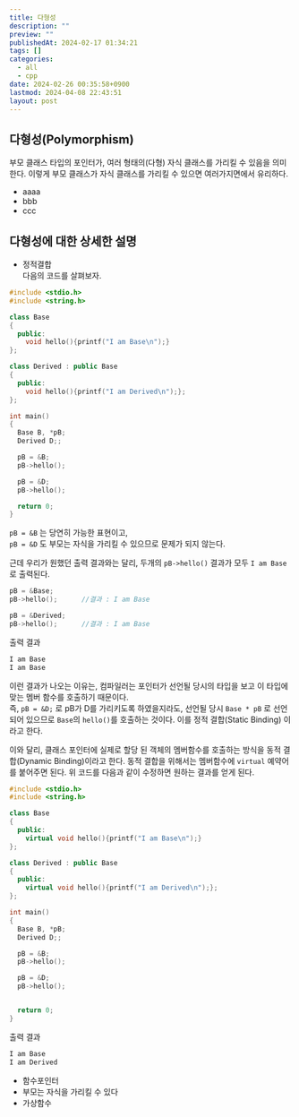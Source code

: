 ```yaml
---
title: 다형성
description: ""
preview: ""
publishedAt: 2024-02-17 01:34:21
tags: []
categories:
  - all
  - cpp
date: 2024-02-26 00:35:58+0900
lastmod: 2024-04-08 22:43:51
layout: post
---
```


## 다형성(Polymorphism)
부모 클래스 타입의 포인터가, 여러 형태의(다형) 자식 클래스를 가리킬 수 있음을 의미한다.
이렇게 부모 클래스가 자식 클래스를 가리킬 수 있으면 여러가지면에서 유리하다.
- aaaa
- bbb
- ccc


## 다형성에 대한 상세한 설명

  * 정적결합  
  다음의 코드를 살펴보자.

  ```cpp
  #include <stdio.h>
  #include <string.h>

  class Base
  {
    public:
      void hello(){printf("I am Base\n");}
  };

  class Derived : public Base
  {
    public:
      void hello(){printf("I am Derived\n");};
  };

  int main()
  {
    Base B, *pB;
    Derived D;;

    pB = &B;
    pB->hello();

    pB = &D;
    pB->hello();

    return 0;
  }
  ```

  `pB = &B` 는 당연히 가능한 표현이고,   
  `pB = &D` 도 부모는 자식을 가리킬 수 있으므로 문제가 되지 않는다.

  근데 우리가 원했던 출력 결과와는 달리, 두개의 `pB->hello()` 결과가 모두 `I am Base` 로 출력된다.  


  ```cpp
  pB = &Base;  
  pB->hello();      //결과 : I am Base
  
  pB = &Derived;
  pB->hello();      //결과 : I am Base
  ```

  출력 결과
  ```txt
  I am Base
  I am Base
  ```

  이런 결과가 나오는 이유는, 컴파일러는 포인터가 선언될 당시의 타입을 보고 이 타입에 맞는 멤버 함수를 호출하기 때문이다.  
  즉, `pB = &D;` 로 pB가 D를 가리키도록 하였을지라도, 선언될 당시 `Base * pB` 로 선언되어 있으므로 `Base`의 `hello()`를 호출하는 것이다.
  이를 정적 결합(Static Binding) 이라고 한다.

  이와 달리, 클래스 포인터에 실제로 할당 된 객체의 멤버함수를 호출하는 방식을 동적 결합(Dynamic Binding)이라고 한다.
  동적 결합을 위해서는 멤버함수에 `virtual` 예약어를 붙어주면 된다.
  위 코드를 다음과 같이 수정하면 원하는 결과를 얻게 된다.  

  ```cpp
  #include <stdio.h>
  #include <string.h>

  class Base
  {
    public:
      virtual void hello(){printf("I am Base\n");}
  };

  class Derived : public Base
  {
    public:
      virtual void hello(){printf("I am Derived\n");};
  };

  int main()
  {
    Base B, *pB;
    Derived D;;

    pB = &B;
    pB->hello();

    pB = &D;
    pB->hello();


    return 0;
  }
  ```

  출력 결과
  ```txt
  I am Base
  I am Derived
  ```



  * 함수포인터
  * 부모는 자식을 가리킬 수 있다
  * 가상함수
